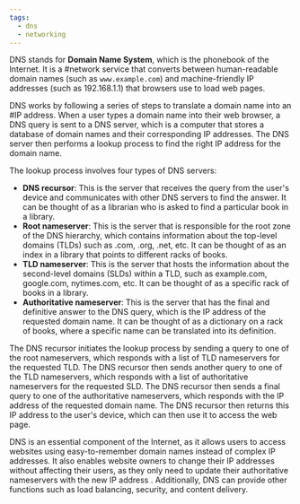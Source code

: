 ```yaml
---
tags:
  - dns
  - networking
---
```

DNS stands for **Domain Name System**, which is the phonebook of the Internet. It is a #network service that converts between human-readable domain names (such as `www.example.com`) and machine-friendly IP addresses (such as 192.168.1.1) that browsers use to load web pages.

DNS works by following a series of steps to translate a domain name into an #IP address. When a user types a domain name into their web browser, a DNS query is sent to a DNS server, which is a computer that stores a database of domain names and their corresponding IP addresses. The DNS server then performs a lookup process to find the right IP address for the domain name.

The lookup process involves four types of DNS servers:

- **DNS recursor**: This is the server that receives the query from the user's device and communicates with other DNS servers to find the answer. It can be thought of as a librarian who is asked to find a particular book in a library.
- **Root nameserver**: This is the server that is responsible for the root zone of the DNS hierarchy, which contains information about the top-level domains (TLDs) such as .com, .org, .net, etc. It can be thought of as an index in a library that points to different racks of books.
- **TLD nameserver**: This is the server that hosts the information about the second-level domains (SLDs) within a TLD, such as example.com, google.com, nytimes.com, etc. It can be thought of as a specific rack of books in a library.
- **Authoritative nameserver**: This is the server that has the final and definitive answer to the DNS query, which is the IP address of the requested domain name. It can be thought of as a dictionary on a rack of books, where a specific name can be translated into its definition.

The DNS recursor initiates the lookup process by sending a query to one of the root nameservers, which responds with a list of TLD nameservers for the requested TLD. The DNS recursor then sends another query to one of the TLD nameservers, which responds with a list of authoritative nameservers for the requested SLD. The DNS recursor then sends a final query to one of the authoritative nameservers, which responds with the IP address of the requested domain name. The DNS recursor then returns this IP address to the user's device, which can then use it to access the web page.

DNS is an essential component of the Internet, as it allows users to access websites using easy-to-remember domain names instead of complex IP addresses. It also enables website owners to change their IP addresses without affecting their users, as they only need to update their authoritative nameservers with the new IP address . Additionally, DNS can provide other functions such as load balancing, security, and content delivery.
